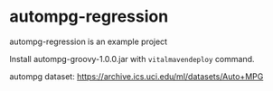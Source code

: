 autompg-regression
===================

autompg-regression is an example project

Install autompg-groovy-1.0.0.jar with `vitalmavendeploy` command.

autompg dataset:
https://archive.ics.uci.edu/ml/datasets/Auto+MPG
